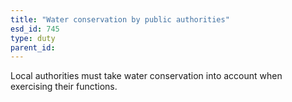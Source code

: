 ```yaml
---
title: "Water conservation by public authorities"
esd_id: 745
type: duty
parent_id:  
---
```


Local authorities must take water conservation into account when exercising their functions.

